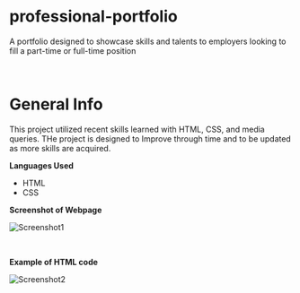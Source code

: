 # professional-portfolio
A portfolio designed to showcase skills and talents to employers looking to fill a part-time or full-time position


<br/>




# General Info

This project utilized recent skills learned with HTML, CSS, and media queries.  THe project is designed to Improve through time and to be updated as more skills are acquired.

__Languages Used__

* HTML
* CSS


__Screenshot of Webpage__

![Screenshot1](https://github.com/wberry86/professional-portfolio/blob/main/Develop/assets/images/portfolio-capture.png)




<br/>

__Example of HTML code__

![Screenshot2](https://github.com/wberry86/professional-portfolio/blob/main/Develop/assets/images/portfolio-code-capture.png)
